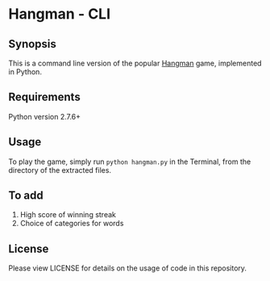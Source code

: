 <h1><b>Hangman - CLI</b></h1>

<h2><b>Synopsis</b></h2>

This is a command line version of the popular [Hangman](https://en.wikipedia.org/wiki/Hangman_(game)) game, implemented in Python.

<h2><b>Requirements</b></h2>

Python version 2.7.6+

<h2><b>Usage</b></h2>

To play the game, simply run `python hangman.py` in the Terminal, from the directory of the extracted files.

<h2><b>To add</b></h2>

1. High score of winning streak
2. Choice of categories for words

<h2><b>License</b></h2>

Please view LICENSE for details on the usage of code in this repository.
